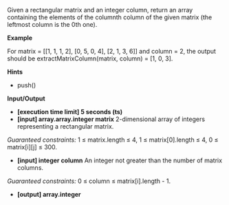 Given a rectangular matrix and an integer column, return an array containing the elements of the columnth column of the given matrix (the leftmost column is the 0th one).

**Example**

For matrix = [[1, 1, 1, 2], 
          [0, 5, 0, 4], 
          [2, 1, 3, 6]]
and column = 2, the output should be
extractMatrixColumn(matrix, column) = [1, 0, 3].

**Hints**

- push()

**Input/Output**

- **[execution time limit] 5 seconds (ts)**
- **[input] array.array.integer matrix**
  2-dimensional array of integers representing a rectangular matrix.

_Guaranteed constraints:_
1 ≤ matrix.length ≤ 4,
1 ≤ matrix[0].length ≤ 4,
0 ≤ matrix[i][j] ≤ 300.

- **[input] integer column**
  An integer not greater than the number of matrix columns.

_Guaranteed constraints:_
0 ≤ column ≤ matrix[i].length - 1.

- **[output] array.integer**
